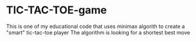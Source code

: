 # TIC-TAC-TOE-game 
This is one of my educational code that uses minimax algorith to create a "smart" tic-tac-toe player
The algorithm is looking for a shortest best move
